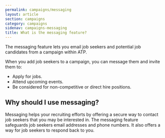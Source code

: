```yaml
---
permalink: campaigns/messaging
layout: article
section: campaigns
category: campaigns
sidenav: campaigns-messaging
title: What is the messaging feature?
---
```


The messaging feature lets you email job seekers and potential job candidates from a campaign within ATP.

When you add job seekers to a campaign, you can message them and invite them to:

* Apply for jobs.
* Attend upcoming events.
* Be considered for non-competitive or direct hire positions.

## Why should I use messaging?
Messaging helps your recruiting efforts by offering a secure way to contact job seekers that you may be interested in. The messaging feature safeguards job seekers email addresses and phone numbers. It also offers a way for job seekers to respond back to you.
